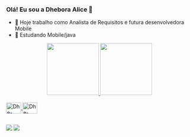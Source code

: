 ### Olá! Eu sou a  Dhebora Alice 👋

- 🔭 Hoje trabalho como Analista de Requisitos e futura desenvolvedora Mobile
- 🌱 Estudando Mobile/java

<div align="center">

  <a href="https://github.com/dheboraalice">
  <img height="140em" src="https://github-readme-stats.vercel.app/api?username=dheboraalice&show_icons=true&theme=tokyonight&include_all_commits=true&count_private=true"/>
  <img height="140em" src="https://github-readme-stats.vercel.app/api/top-langs/?username=dheboraalice&layout=compact&langs_count=7&theme=tokyonight"/>
</div>

<div style="display: inline_block"><br>
  <img align="center" alt="Dhe-Android" height="30" width="40" src="https://cdn.jsdelivr.net/gh/devicons/devicon/icons/android/android-original.svg">
  <img align="center" alt="Dhe-Java" height="30" width="40" src="https://cdn.jsdelivr.net/gh/devicons/devicon/icons/java/java-original.svg">
 
</div>
  
  ##
 
<div> 
   <a href = "mailto:dheboraalice66@hotmail.com"><img src="https://img.shields.io/badge/Microsoft_Outlook-0078D4?style=for-the-badge&logo=microsoft-outlook&logoColor=white" target="_blank"></a>
  <a href="https://www.linkedin.com/in/dhebora-alice-94285a169/" target="_blank"><img src="https://img.shields.io/badge/-LinkedIn-%230077B5?style=for-the-badge&logo=linkedin&logoColor=white" target="_blank"></a> 
 
</div>
